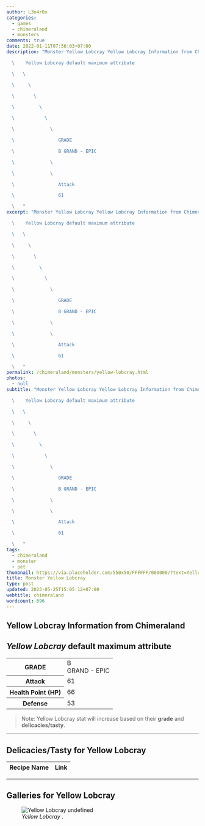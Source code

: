 ```yaml
---
author: L3n4r0x
categories:
  - games
  - chimeraland
  - monsters
comments: true
date: 2022-01-11T07:56:03+07:00
description: "Monster Yellow Lobcray Yellow Lobcray Information from Chimeraland

  \    Yellow Lobcray default maximum attribute

  \   \ 

  \     \ 

  \       \ 

  \         \ 

  \           \ 

  \             \ 

  \                GRADE

  \                B GRAND - EPIC

  \             \ 

  \             \ 

  \                Attack

  \                61

  \   "
excerpt: "Monster Yellow Lobcray Yellow Lobcray Information from Chimeraland

  \    Yellow Lobcray default maximum attribute

  \   \ 

  \     \ 

  \       \ 

  \         \ 

  \           \ 

  \             \ 

  \                GRADE

  \                B GRAND - EPIC

  \             \ 

  \             \ 

  \                Attack

  \                61

  \   "
permalink: /chimeraland/monsters/yellow-lobcray.html
photos:
  - null
subtitle: "Monster Yellow Lobcray Yellow Lobcray Information from Chimeraland

  \    Yellow Lobcray default maximum attribute

  \   \ 

  \     \ 

  \       \ 

  \         \ 

  \           \ 

  \             \ 

  \                GRADE

  \                B GRAND - EPIC

  \             \ 

  \             \ 

  \                Attack

  \                61

  \   "
tags:
  - chimeraland
  - monster
  - pet
thumbnail: https://via.placeholder.com/550x50/FFFFFF/000000/?text=Yellow Lobcray
title: Monster Yellow Lobcray
type: post
updated: 2023-05-25T15:05:12+07:00
webtitle: chimeraland
wordcount: 696
---
```


<link
  rel="stylesheet"
  href="https://rawcdn.githack.com/dimaslanjaka/Web-Manajemen/870a349/css/bootstrap-5-3-0-alpha3-wrapper.css"
/>
<section id="bootstrap-wrapper">
  <div data-bs-theme="dark">
    <h2>Yellow Lobcray Information from Chimeraland</h2>
    <h2 id="attribute"><i>Yellow Lobcray</i> default maximum attribute</h2>
    <div class="row">
      <div class="col mb-2">
        <div class="card">
          <div class="card-body">
            <table>
              <tr>
                <th>GRADE</th>
                <td>B <br /><span class="text-purple">GRAND - EPIC</span></td>
              </tr>
              <tr>
                <th>Attack</th>
                <td>61</td>
              </tr>
              <tr>
                <th>Health Point (HP)</th>
                <td>66</td>
              </tr>
              <tr>
                <th>Defense</th>
                <td>53</td>
              </tr>
            </table>
          </div>
        </div>
      </div>
    </div>
    <blockquote class="bd-callout bd-callout-warning">
      Note: Yellow Lobcray stat will increase based on their <b>grade</b> and
      <b>delicacies/tasty</b>.
    </blockquote>
    <hr />
    <h2 id="delicacies">Delicacies/Tasty for Yellow Lobcray</h2>
    <div class="card">
      <div class="card-body">
        <div class="table-responsive">
          <table class="table table-striped">
            <thead>
              <tr>
                <th>Recipe Name</th>
                <th>Link</th>
              </tr>
            </thead>
            <tbody></tbody>
          </table>
        </div>
      </div>
    </div>
    <hr />
    <div id="gallery">
      <h2>Galleries for Yellow Lobcray</h2>
      <div class="row">
        <div class="col-lg-6 col-12">
          <figure>
            <img
              src="https://www.webmanajemen.com/undefined"
              alt="Yellow Lobcray undefined"
            />
            <figcaption style="word-wrap: break-word">
              <i>Yellow Lobcray</i> .
            </figcaption>
          </figure>
        </div>
      </div>
    </div>
  </div>
</section>